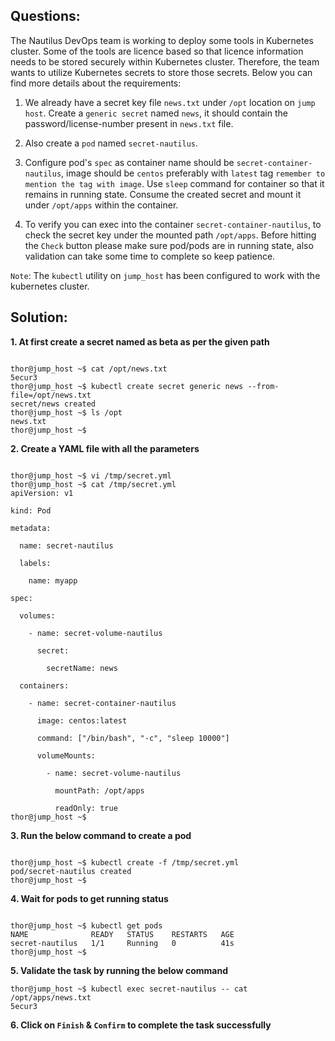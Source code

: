 

## Questions:

The Nautilus DevOps team is working to deploy some tools in Kubernetes cluster. Some of the tools are licence based so that licence information needs to be stored securely within Kubernetes cluster. Therefore, the team wants to utilize Kubernetes secrets to store those secrets. Below you can find more details about the requirements:


1. We already have a secret key file `news.txt` under `/opt` location on `jump host`. Create a `generic secret` named `news`, it should contain the password/license-number present in `news.txt` file.

2. Also create a `pod` named `secret-nautilus`.

3. Configure pod's `spec` as container name should be `secret-container-nautilus`, image should be `centos` preferably with `latest` tag `remember to mention the tag with image`. Use `sleep` command for container so that it remains in running state. Consume the created secret and mount it under `/opt/apps` within the container.

4. To verify you can exec into the container `secret-container-nautilus`, to check the secret key under the mounted path `/opt/apps`. Before hitting the `Check` button please make sure pod/pods are in running state, also validation can take some time to complete so keep patience.

`Note`: The `kubectl` utility on `jump_host` has been configured to work with the kubernetes cluster.


## Solution:  

**1. At first create a secret named as beta as per the given path**

```

thor@jump_host ~$ cat /opt/news.txt
5ecur3
thor@jump_host ~$ kubectl create secret generic news --from-file=/opt/news.txt
secret/news created
thor@jump_host ~$ ls /opt
news.txt
thor@jump_host ~$ 
```

**2.  Create  a YAML  file with all the parameters**

```

thor@jump_host ~$ vi /tmp/secret.yml
thor@jump_host ~$ cat /tmp/secret.yml
apiVersion: v1

kind: Pod

metadata:

  name: secret-nautilus

  labels:

    name: myapp

spec:

  volumes:

    - name: secret-volume-nautilus

      secret:

        secretName: news

  containers:

    - name: secret-container-nautilus

      image: centos:latest

      command: ["/bin/bash", "-c", "sleep 10000"]

      volumeMounts:

        - name: secret-volume-nautilus

          mountPath: /opt/apps

          readOnly: true
thor@jump_host ~$ 
```

**3. Run the below command to create a pod**

```

thor@jump_host ~$ kubectl create -f /tmp/secret.yml
pod/secret-nautilus created
thor@jump_host ~$ 
```

**4.  Wait for pods to get running status** 

```

thor@jump_host ~$ kubectl get pods
NAME              READY   STATUS    RESTARTS   AGE
secret-nautilus   1/1     Running   0          41s
thor@jump_host ~$ 
```

**5.  Validate the task by running the below command** 

```
thor@jump_host ~$ kubectl exec secret-nautilus -- cat /opt/apps/news.txt
5ecur3
```

**6.  Click on `Finish` & `Confirm` to complete the task successfully**


